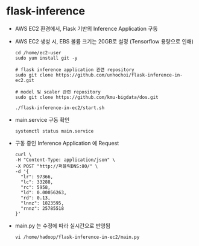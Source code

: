 # flask-inference

- AWS EC2 환경에서, Flask 기반의 Inference Application 구동
- AWS EC2 생성 시, EBS 볼륨 크기는 20GB로 설정 (Tensorflow 용량으로 인해)

  ```
  cd /home/ec2-user
  sudo yum install git -y
  
  # flask inference application 관련 repository
  sudo git clone https://github.com/unhochoi/flask-inference-in-ec2.git
  
  # model 및 scaler 관련 repository
  sudo git clone https://github.com/kmu-bigdata/dos.git
  
  ./flask-inference-in-ec2/start.sh
  ```
- main.service 구동 확인

  ```
  systemctl status main.service
  ```

- 구동 중인 Inference Application 에 Request
  ```
  curl \
  -H "Content-Type: application/json" \
  -X POST "http://퍼블릭DNS:80/" \
  -d '{
    "lr": 97366,
    "lc": 33288,
    "rc": 5958,
    "ld": 0.00056263,
    "rd": 0.13,
    "lnnz": 1823595,
    "rnnz": 25785518
  }' 
  ```

- main.py 는 수정에 따라 실시간으로 반영됨

  ```
  vi /home/hadoop/flask-inference-in-ec2/main.py
  ```
